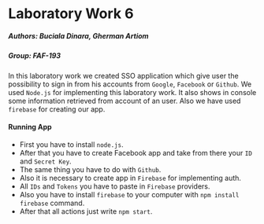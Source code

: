 # Laboratory Work 6

##### Authors: Buciala Dinara, Gherman Artiom

##### Group: FAF-193

In this laboratory work we created SSO application which give user the possibility to sign in from his accounts from `Google`, `Facebook` or `Github`. We used `Node.js` for implementing this laboratory work. It also shows in console some information retrieved from account of an user. Also we have used `firebase` for creating our app.

#### Running App

- First you have to install `node.js`.
- After that you have to create Facebook app and take from there your `ID` and `Secret Key`.
- The same thing you have to do with `Github`.
- Also it is necessary to create app in `Firebase` for implementing auth.
- All `IDs` and `Tokens` you have to paste in `Firebase` providers.
- Also you have to install `firebase` to your computer with `npm install firebase` command.
- After that all actions just write `npm start`.
